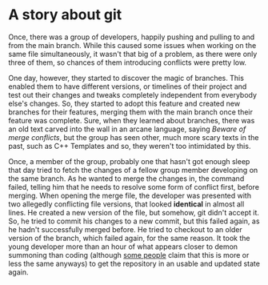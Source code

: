 # A story about git

Once, there was a group of developers, happily pushing and pulling to and from the main branch. While this caused some issues when working on the same file simultaneously, it wasn't that big of a problem, as there were only three of them, so chances of them introducing conflicts were pretty low.

One day, however, they started to discover the magic of branches. This enabled them to have different versions, or timelines of their project and test out their changes and tweaks completely independent from everybody else's changes. So, they started to adopt this feature and created new branches for their features, merging them with the main branch once their feature was complete. Sure, when they learned about branches, there was an old text carved into the wall in an arcane language, saying _Beware of merge conflicts_, but the group has seen other, much more scary texts in the past, such as C++ Templates and so, they weren't too intimidated by this.

Once, a member of the group, probably one that hasn't got enough sleep that day tried to fetch the changes of a fellow group member developing on the same branch. As he wanted to merge the changes in, the command failed, telling him that he needs to resolve some form of conflict first, before merging. When opening the merge file, the developer was presented with two allegedly conflicting file versions, that looked **identical** in almost all lines. He created a new version of the file, but somehow, git didn't accept it. So, he tried to commit his changes to a new commit, but this failed again, as he hadn't successfully merged before. He tried to checkout to an older version of the branch, which failed again, for the same reason. It took the young developer more than an hour of what appears closer to demon summoning than coding (although [some people](https://www.reddit.com/r/ProgrammerHumor/comments/takh8a/really_makes_you_think/) claim that this is more or less the same anyways) to get the repository in an usable and updated state again.
